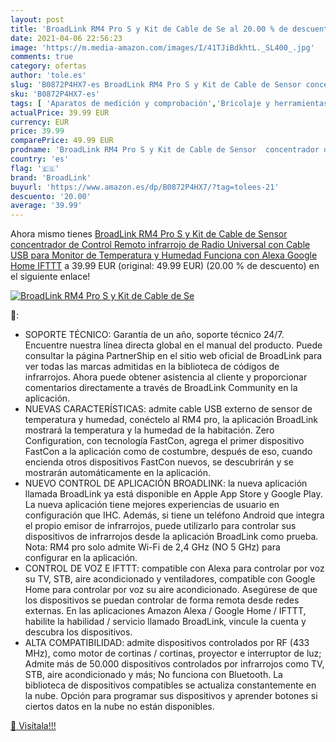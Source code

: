 ```yaml
---
layout: post
title: 'BroadLink RM4 Pro S y Kit de Cable de Se al 20.00 % de descuento'
date: 2021-04-06 22:56:23
image: 'https://m.media-amazon.com/images/I/41TJiBdkhtL._SL400_.jpg'
comments: true
category: ofertas
author: 'tole.es'
slug: 'B0872P4HX7-es BroadLink RM4 Pro S y Kit de Cable de Sensor concentrador...'
sku: 'B0872P4HX7-es'
tags: [ 'Aparatos de medición y comprobación','Bricolaje y herramientas','Herramientas de medición y diseño','Herramientas manuales y eléctricas','alexa','broadlink','google','home','ifttt', ]
actualPrice: 39.99 EUR
currency: EUR
price: 39.99
comparePrice: 49.99 EUR
prodname: 'BroadLink RM4 Pro S y Kit de Cable de Sensor  concentrador de Control Remoto infrarrojo de Radio Universal con Cable USB para Monitor de Temperatura y Humedad  Funciona con Alexa  Google Home  IFTTT'
country: 'es'
flag: '🇪🇸'
brand: 'BroadLink'
buyurl: 'https://www.amazon.es/dp/B0872P4HX7/?tag=tolees-21'
descuento: '20.00'
average: '39.99'
---
```


Ahora mismo tienes [BroadLink RM4 Pro S y Kit de Cable de Sensor  concentrador de Control Remoto infrarrojo de Radio Universal con Cable USB para Monitor de Temperatura y Humedad  Funciona con Alexa  Google Home  IFTTT](https://www.amazon.es/dp/B0872P4HX7/?tag=tolees-21) a 39.99 EUR (original: 49.99 EUR) (20.00 %  de descuento) en el siguiente enlace!

[![BroadLink RM4 Pro S y Kit de Cable de Se](https://m.media-amazon.com/images/I/41TJiBdkhtL._SL400_.jpg)](https://www.amazon.es/dp/B0872P4HX7/?tag=tolees-21)

🔎:

- SOPORTE TÉCNICO: Garantía de un año, soporte técnico 24/7. Encuentre nuestra línea directa global en el manual del producto. Puede consultar la página PartnerShip en el sitio web oficial de BroadLink para ver todas las marcas admitidas en la biblioteca de códigos de infrarrojos. Ahora puede obtener asistencia al cliente y proporcionar comentarios directamente a través de BroadLink Community en la aplicación.
- NUEVAS CARACTERÍSTICAS: admite cable USB externo de sensor de temperatura y humedad, conéctelo al RM4 pro, la aplicación BroadLink mostrará la temperatura y la humedad de la habitación. Zero Configuration, con tecnología FastCon, agrega el primer dispositivo FastCon a la aplicación como de costumbre, después de eso, cuando encienda otros dispositivos FastCon nuevos, se descubrirán y se mostrarán automáticamente en la aplicación.
- NUEVO CONTROL DE APLICACIÓN BROADLINK: la nueva aplicación llamada BroadLink ya está disponible en Apple App Store y Google Play. La nueva aplicación tiene mejores experiencias de usuario en configuración que IHC. Además, si tiene un teléfono Android que integra el propio emisor de infrarrojos, puede utilizarlo para controlar sus dispositivos de infrarrojos desde la aplicación BroadLink como prueba. Nota: RM4 pro solo admite Wi-Fi de 2,4 GHz (NO 5 GHz) para configurar en la aplicación.
- CONTROL DE VOZ E IFTTT: compatible con Alexa para controlar por voz su TV, STB, aire acondicionado y ventiladores, compatible con Google Home para controlar por voz su aire acondicionado. Asegúrese de que los dispositivos se puedan controlar de forma remota desde redes externas. En las aplicaciones Amazon Alexa / Google Home / IFTTT, habilite la habilidad / servicio llamado BroadLink, vincule la cuenta y descubra los dispositivos.
- ALTA COMPATIBILIDAD: admite dispositivos controlados por RF (433 MHz), como motor de cortinas / cortinas, proyector e interruptor de luz; Admite más de 50.000 dispositivos controlados por infrarrojos como TV, STB, aire acondicionado y más; No funciona con Bluetooth. La biblioteca de dispositivos compatibles se actualiza constantemente en la nube. Opción para programar sus dispositivos y aprender botones si ciertos datos en la nube no están disponibles.

[🛒 Visítala!!!](https://www.amazon.es/dp/B0872P4HX7/?tag=tolees-21)
